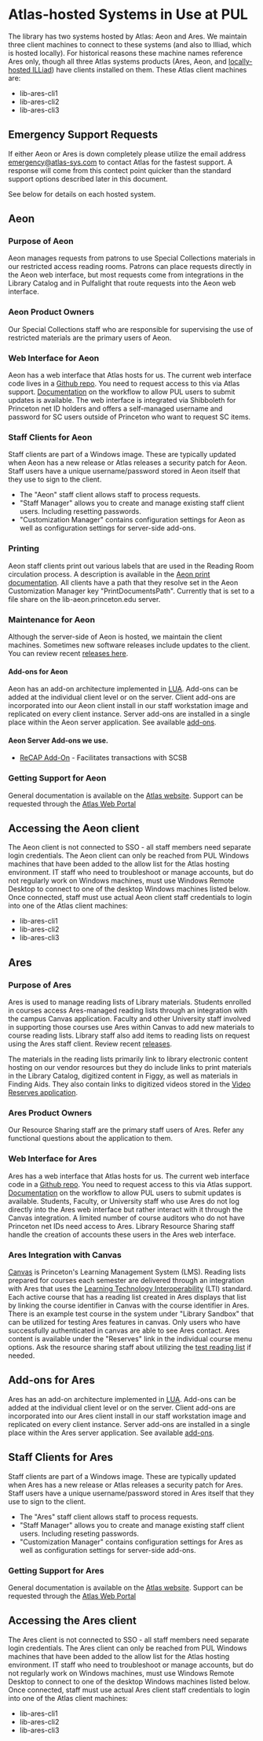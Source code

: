 # Atlas-hosted Systems in Use at PUL

The library has two systems hosted by Atlas: Aeon and Ares. We maintain three client machines to connect to these systems (and also to Illiad, which is hosted locally). For historical reasons these machine names reference Ares only, though all three Atlas systems products (Ares, Aeon, and [locally-hosted ILLiad](illiad.md)) have clients installed on them. These Atlas client machines are:

* lib-ares-cli1
* lib-ares-cli2
* lib-ares-cli3

## Emergency Support Requests
If either Aeon or Ares is down completely please utilize the email address emergency@atlas-sys.com to contact Atlas for the fastest support. A response will come from this contect point quicker than the standard support options described later in this document. 

See below for details on each hosted system.

## Aeon

### Purpose of Aeon
Aeon manages requests from patrons to use Special Collections materials in our restricted access reading rooms. Patrons can place requests directly in the Aeon web interface, but most requests come from integrations in the Library Catalog and in Pulfalight that route requests into the Aeon web interface.

### Aeon Product Owners
Our Special Collections staff who are responsible for supervising the use of restricted materials are the primary users of Aeon.

### Web Interface for Aeon
Aeon has a web interface that Atlas hosts for us. The current web interface code lives in a [Github repo](https://github.com/AtlasSystems/hosting-aeon-princeton). You need to request access to this via Atlas support. [Documentation](https://support.atlas-sys.com/hc/en-us/articles/4407504126611-Editing-Atlas-Hosted-Aeon-Web-Pages-in-GitHub) on the workflow to allow PUL users to submit updates is available. The web interface is integrated via Shibboleth for Princeton net ID holders and offers a self-managed username and password for SC users outside of Princeton who want to request SC items. 

### Staff Clients for Aeon
Staff clients are part of a Windows image. These are typically updated when Aeon has a new release or Atlas releases a security patch for Aeon. Staff users have a unique username/password stored in Aeon itself that they use to sign to the client. 

* The "Aeon" staff client allows staff to process requests. 
* "Staff Manager" allows you to create and manage existing staff client users. Including resetting passwords. 
* "Customization Manager" contains configuration settings for Aeon as well as configuration settings for server-side add-ons.

### Printing
Aeon staff clients print out various labels that are used in the Reading Room circulation process. A description is available in the [Aeon print documentation](https://support.atlas-sys.com/hc/en-us/articles/360011920833-Aeon-Default-Print-Templates). All clients have a path that they resolve set in the Aeon Customization Manager key "PrintDocumentsPath". Currently that is set to a file share on the lib-aeon.princeton.edu server. 

### Maintenance for Aeon
Although the server-side of Aeon is hosted, we maintain the client machines. Sometimes new software releases include updates to the client. You can review recent [releases here](https://support.atlas-sys.com/hc/en-us/articles/360011818834-Aeon-Release-Schedule).

#### Add-ons for Aeon
Aeon has an add-on architecture implemented in [LUA](https://www.lua.org/). Add-ons can be added at the individual client level or on the server. Client add-ons are incorporated into our Aeon client install in our staff workstation image and replicated on every client instance. Server add-ons are installed in a single place within the Aeon server application. See available [add-ons](https://atlas-sys.atlassian.net/wiki/spaces/ILLiadAddons/pages/3149603/Aeon+Addon+Directory).

#### Aeon Server Add-ons we use.
* [ReCAP Add-On](https://github.com/PrincetonUniversityLibrary/aeon_scsb_addon) - Facilitates transactions with SCSB

### Getting Support for Aeon
General documentation is available on the [Atlas website](https://support.atlas-sys.com/hc/en-us/categories/360000720853-Aeon). Support can be requested through the [Atlas Web Portal](https://support.atlas-sys.com/hc/en-us/requests/new)

## Accessing the Aeon client
The Aeon client is not connected to SSO - all staff members need separate login credentials. The Aeon client can only be reached from PUL Windows machines that have been added to the allow list for the Atlas hosting environment. IT staff who need to troubleshoot or manage accounts, but do not regularly work on Windows machines, must use Windows Remote Desktop to connect to one of the desktop Windows machines listed below. Once connected, staff must use actual Aeon client staff credentials to login into one of the Atlas client machines: 

* lib-ares-cli1
* lib-ares-cli2
* lib-ares-cli3

## Ares

### Purpose of Ares
Ares is used to manage reading lists of Library materials. Students enrolled in courses access Ares-managed reading lists through an integration with the campus Canvas application. Faculty and other University staff involved in supporting those courses use Ares within Canvas to add new materials to course reading lists. Library staff also add items to reading lists on request using the Ares staff client. Review recent [releases](https://support.atlas-sys.com/hc/en-us/articles/360011824074-Ares-Release-Schedule). 

The materials in the reading lists primarily link to library electronic content hosting on our vendor resources but they do include links to print materials in the Library Catalog, digitized content in Figgy, as well as materials in Finding Aids. They also contain links to digitized videos stored in the [Video Reserves application](https://github.com/PrincetonUniversityLibrary/video_reserves). 

### Ares Product Owners
Our Resource Sharing staff are the primary staff users of Ares. Refer any functional questions about the application to them.

### Web Interface for Ares
Ares has a web interface that Atlas hosts for us. The current web interface code in a [Github repo](https://github.com/AtlasSystems/hosting-ares-princeton). You need to request access to this via Atlas support. [Documentation](https://support.atlas-sys.com/hc/en-us/articles/4407504126611-Editing-Atlas-Hosted-Aeon-Web-Pages-in-GitHub) on the workflow to allow PUL users to submit updates is available. Students, Faculty, or University staff who use Ares do not log directly into the Ares web interface but rather interact with it through the Canvas integration. A limited number of course auditors who do not have Princeton net IDs need access to Ares. Library Resource Sharing staff handle the creation of accounts these users in the Ares web interface. 

### Ares Integration with Canvas
[Canvas](https://princeton.instructure.com/) is Princeton's Learning Management System (LMS). Reading lists prepared for courses each semester are delivered through an integration with Ares that uses the [Learning Technology Interoperability](https://support.atlas-sys.com/hc/en-us/articles/5659979374483-Integrating-Ares-and-Canvas-with-LTI-1-3) (LTI) standard. Each active course that has a reading list created in Ares displays that list by linking the course identifier in Canvas with the course identifier in Ares. There is an example test course in the system under "Library Sandbox" that can be utilized for testing Ares features in canvas. Only users who have successfully authenticated in canvas are able to see Ares contact. Ares content is available under the "Reserves" link in the individual course menu options. Ask the resource sharing staff about utilizing the [test reading list](https://princeton.instructure.com/courses/254/external_tools/399) if needed. 

## Add-ons for Ares
Ares has an add-on architecture implemented in [LUA](https://www.lua.org/). Add-ons can be added at the individual client level or on the server. Client add-ons are incorporated into our Ares client install in our staff workstation image and replicated on every client instance. Server add-ons are installed in a single place within the Ares server application. See available [add-ons](https://atlas-sys.atlassian.net/wiki/spaces/ILLiadAddons/pages/3149456/Ares+Addon+Directory).

## Staff Clients for Ares
Staff clients are part of a Windows image. These are typically updated when Ares has a new release or Atlas releases a security patch for Ares. Staff users have a unique username/password stored in Ares itself that they use to sign to the client. 

* The "Ares" staff client allows staff to process requests.  
* "Staff Manager" allows you to create and manage existing staff client users. Including reseting passwords. 
* "Customization Manager" contains configuration settings for Ares as well as configuration settings for server-side add-ons.

### Getting Support for Ares
General documentation is available on the [Atlas website](https://support.atlas-sys.com/hc/en-us/categories/360000716834-Ares). Support can be requested through the [Atlas Web Portal](https://support.atlas-sys.com/hc/en-us/requests/new)

## Accessing the Ares client
The Ares client is not connected to SSO - all staff members need separate login credentials. The Ares client can only be reached from PUL Windows machines that have been added to the allow list for the Atlas hosting environment. IT staff who need to troubleshoot or manage accounts, but do not regularly work on Windows machines, must use Windows Remote Desktop to connect to one of the desktop Windows machines listed below. Once connected, staff must use actual Ares client staff credentials to login into one of the Atlas client machines:

* lib-ares-cli1
* lib-ares-cli2
* lib-ares-cli3
